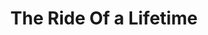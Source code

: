 ---
title: "The Ride Of a Lifetime"
description: "Walaupun Papa Iger punya sukses luar biasa dalam membangun Disney dan membuat jadi lebih kuat. Saya lebih merate buku ini sebagai entertainment book, ketimbang business book."
cover: "images/reading/the-ride-of-a-lifetime.jpeg"
publishDate: 2021-11-12
authors: "Robert Iger"
categories: ["biography"]
---